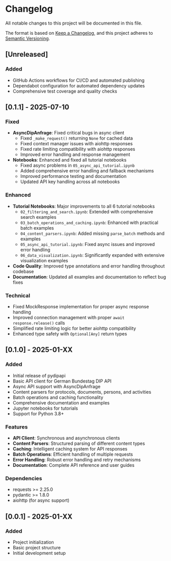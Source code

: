 # Changelog

All notable changes to this project will be documented in this file.

The format is based on [Keep a Changelog](https://keepachangelog.com/en/1.0.0/),
and this project adheres to [Semantic Versioning](https://semver.org/spec/v2.0.0.html).

## [Unreleased]

### Added
- GitHub Actions workflows for CI/CD and automated publishing
- Dependabot configuration for automated dependency updates
- Comprehensive test coverage and quality checks

## [0.1.1] - 2025-07-10

### Fixed
- **AsyncDipAnfrage**: Fixed critical bugs in async client
  - Fixed `_make_request()` returning `None` for cached data
  - Fixed context manager issues with aiohttp responses
  - Fixed rate limiting compatibility with aiohttp responses
  - Improved error handling and response management
- **Notebooks**: Enhanced and fixed all tutorial notebooks
  - Fixed async problems in `05_async_api_tutorial.ipynb`
  - Added comprehensive error handling and fallback mechanisms
  - Improved performance testing and documentation
  - Updated API key handling across all notebooks

### Enhanced
- **Tutorial Notebooks**: Major improvements to all 6 tutorial notebooks
  - `02_filtering_and_search.ipynb`: Extended with comprehensive search examples
  - `03_batch_operations_and_caching.ipynb`: Enhanced with practical batch examples
  - `04_content_parsers.ipynb`: Added missing `parse_batch` methods and examples
  - `05_async_api_tutorial.ipynb`: Fixed async issues and improved error handling
  - `06_data_visualization.ipynb`: Significantly expanded with extensive visualization examples
- **Code Quality**: Improved type annotations and error handling throughout codebase
- **Documentation**: Updated all examples and documentation to reflect bug fixes

### Technical
- Fixed MockResponse implementation for proper async response handling
- Improved connection management with proper `await response.release()` calls
- Simplified rate limiting logic for better aiohttp compatibility
- Enhanced type safety with `Optional[Any]` return types

## [0.1.0] - 2025-01-XX

### Added
- Initial release of pydipapi
- Basic API client for German Bundestag DIP API
- Async API support with AsyncDipAnfrage
- Content parsers for protocols, documents, persons, and activities
- Batch operations and caching functionality
- Comprehensive documentation and examples
- Jupyter notebooks for tutorials
- Support for Python 3.8+

### Features
- **API Client**: Synchronous and asynchronous clients
- **Content Parsers**: Structured parsing of different content types
- **Caching**: Intelligent caching system for API responses
- **Batch Operations**: Efficient handling of multiple requests
- **Error Handling**: Robust error handling and retry mechanisms
- **Documentation**: Complete API reference and user guides

### Dependencies
- requests >= 2.25.0
- pydantic >= 1.8.0
- aiohttp (for async support)

## [0.0.1] - 2025-01-XX

### Added
- Project initialization
- Basic project structure
- Initial development setup 